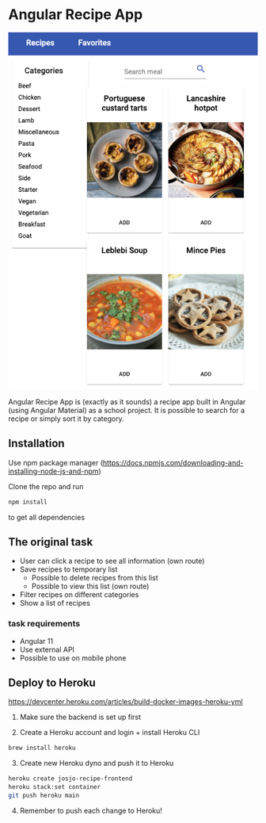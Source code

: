 # Angular Recipe App

![Screenshot of the app](docs/images/screenshot.png)

Angular Recipe App is (exactly as it sounds) a recipe app built in Angular (using Angular Material) as a school project. It is possible to search for a recipe or simply sort it by category.

## Installation

Use npm package manager (https://docs.npmjs.com/downloading-and-installing-node-js-and-npm)

Clone the repo and run

```bash
npm install
```

to get all dependencies

## The original task

- User can click a recipe to see all information (own route)
- Save recipes to temporary list
  - Possible to delete recipes from this list
  - Possible to view this list (own route)
- Filter recipes on different categories
- Show a list of recipes

### task requirements

- Angular 11
- Use external API
- Possible to use on mobile phone

## Deploy to Heroku

https://devcenter.heroku.com/articles/build-docker-images-heroku-yml

1. Make sure the backend is set up first

2. Create a Heroku account and login + install Heroku CLI

```bash
brew install heroku
```

3. Create new Heroku dyno and push it to Heroku

```bash
heroku create josjo-recipe-frontend
heroku stack:set container
git push heroku main
```

4. Remember to push each change to Heroku!
